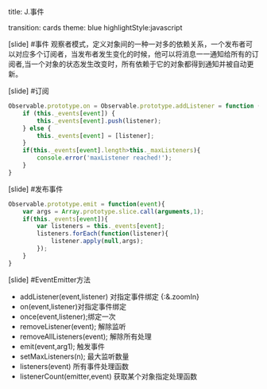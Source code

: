 title: J.事件

transition: cards
theme: blue
highlightStyle:javascript

[slide]
#事件
观察者模式，定义对象间的一种<span class="red">一对多</span>的依赖关系，一个发布者可以对应多个订阅者，当发布者<span class="red">发生变化</span>的时候，他可以将消息一一通知给所有的订阅者,当一个对象的状态发生改变时，所有依赖于它的对象都<span class="red">得到通知并被自动更新</span>。

[slide]
#订阅

```javascript
Observable.prototype.on = Observable.prototype.addListener = function (event, listener) {
    if (this._events[event]) {
        this._events[event].push(listener);
    } else {
        this._events[event] = [listener];
    }
    if(this._events[event].length>this._maxListeners){
        console.error('maxListener reached!');
    }
}
```

[slide]
#发布事件

```javascript
Observable.prototype.emit = function(event){
    var args = Array.prototype.slice.call(arguments,1);
    if(this._events[event]){
        var listeners = this._events[event];
        listeners.forEach(function(listener){
            listener.apply(null,args);
        });
    }
}
```


[slide]
#EventEmitter方法

* addListener(event,listener) 对指定事件绑定 {:&.zoomIn}
* on(event,listener)对指定事件绑定
* once(event,listener);绑定一次
* removeListener(event); 解除监听
* removeAllListeners(event); 解除所有处理
* emit(event,arg1); 触发事件
* setMaxListeners(n); 最大监听数量
* listeners(event) 所有事件处理函数
* listenerCount(emitter,event) 获取某个对象指定处理函数